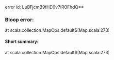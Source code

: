 error id: LuBFjcmB9fHD0v7IROFhdQ==
### Bloop error:

at scala.collection.MapOps.default$(Map.scala:273)
#### Short summary: 

at scala.collection.MapOps.default$(Map.scala:273)